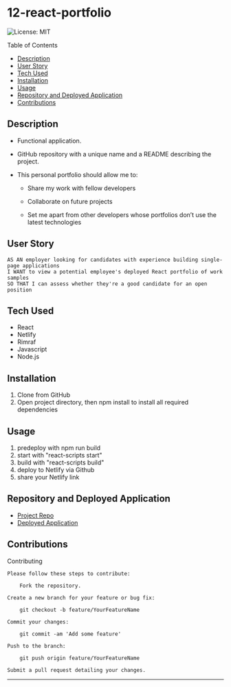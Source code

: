 # 12-react-portfolio

![License: MIT](https://img.shields.io/badge/License-MIT-yellow.svg)

Table of Contents

- [Description](#description)
- [User Story](#userstory)
- [Tech Used](#techused)
- [Installation](#installation)
- [Usage](#usage)
- [Repository and Deployed Application](#repositoryanddeployedapplication)
- [Contributions](#contributions)


## Description
* Functional application.

* GitHub repository with a unique name and a README describing the project.

* This personal portfolio should allow me to:

  * Share my work with fellow developers

  * Collaborate on future projects

  * Set me apart from other developers whose portfolios don’t use the latest technologies

## User Story
```
AS AN employer looking for candidates with experience building single-page applications
I WANT to view a potential employee's deployed React portfolio of work samples
SO THAT I can assess whether they're a good candidate for an open position
```
## Tech Used
- React
- Netlify
- Rimraf
- Javascript
- Node.js

## Installation
1. Clone from GitHub
2. Open project directory, then npm install to install all required dependencies 

## Usage
1. predeploy with npm run build
2. start with "react-scripts start"
3. build with "react-scripts build"
4. deploy to Netlify via Github
5. share your Netlify link

## Repository and Deployed Application

  - [Project Repo](https://github.com/mglo196/module-12-challenge)
  - [Deployed Application](https://cerulean-truffle-12c6b4.netlify.app/)

## Contributions
Contributing

    Please follow these steps to contribute:

        Fork the repository.

    Create a new branch for your feature or bug fix:

        git checkout -b feature/YourFeatureName

    Commit your changes:

        git commit -am 'Add some feature'

    Push to the branch:

        git push origin feature/YourFeatureName

    Submit a pull request detailing your changes.

---


 
